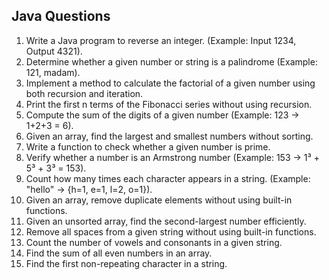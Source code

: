 ## Java Questions

1. Write a Java program to reverse an integer. (Example: Input 1234, Output 4321).
2. Determine whether a given number or string is a palindrome (Example: 121, madam).
3. Implement a method to calculate the factorial of a given number using both recursion and iteration.
4. Print the first n terms of the Fibonacci series without using recursion.
5. Compute the sum of the digits of a given number (Example: 123 → 1+2+3 = 6).
6. Given an array, find the largest and smallest numbers without sorting.
7. Write a function to check whether a given number is prime.
8. Verify whether a number is an Armstrong number (Example: 153 → 1³ + 5³ + 3³ = 153).
9. Count how many times each character appears in a string. (Example: "hello" → {h=1, e=1, l=2, o=1}).
10. Given an array, remove duplicate elements without using built-in functions.
11. Given an unsorted array, find the second-largest number efficiently.
12. Remove all spaces from a given string without using built-in functions.
13. Count the number of vowels and consonants in a given string.
14. Find the sum of all even numbers in an array.
15. Find the first non-repeating character in a string.
